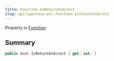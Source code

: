 ```yaml
---
title: Function.IsReturnIndirect
slug: api/cppsharp.ast.function.isreturnindirect
---
```

Property in [Function](/api/cppsharp/ast/function)

## Summary



```csharp
public bool IsReturnIndirect { get; set; }
```

